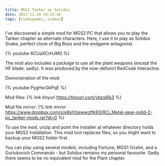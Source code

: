```yaml
---
title: MGS2 Tanker as Solidus
date: 2017-12-29 19:23:36
tags: [videogames, videos]
---
```


I've discovered a simple mod for MGS2 PC that allows you to play the Tanker chapter as alternate characters. Here, I use it to play as Solidus Snake, perfect clone of Big Boss and the endgame antagonist.

{% youtube 6CUaXCrHJM0 %}

<!--more-->

The mod also includes a package to use all the plant weapons (except the HF blade, sadly). It was produced by the now-defunct RedCode Interactive.

Demonstration of the mod:

{% youtube PygHsrGkPqE %}

Mod files: {% link tinyurl https://tinyurl.com/ybzx8jk3 %}

Mod file mirror: {% link mirror https://www.dropbox.com/s/e8sh1zewwztfk93/RCi_Metal-gear-solid-2-pc_tanker-mods.rar?dl=0 %}

To use the mod, unzip and point the installer at whatever directory holds your MGS2 installation. This mod tool replaces files, so you might want to backup your MGS2 folder first.

You can play using several models, including Fortune, MGS1 Ocelot, and a Gurlukovich Commando - but Solidus remains my personal favourite. Sadly there seems to be no equivalent mod for the Plant chapter.
